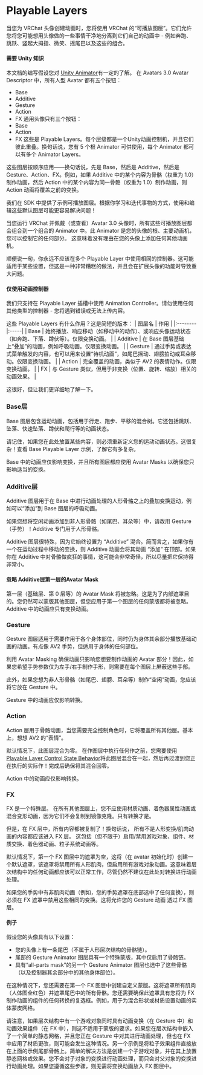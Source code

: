 # Playable Layers
当您为 VRChat 头像创建动画时，您将使用 VRChat 的“可播放图层”。它们允许您将您可能想用头像做的一些事情干净地分离到它们自己的动画中 - 例如奔跑、跳跃、竖起大拇指、微笑、摇尾巴以及这些的组合。
#### 需要 Unity 知识
本文档的编写假设您对 [Unity Animator](https://docs.unity3d.com/2022.3/Documentation/Manual/class-AnimatorController.html)有一定的了解。
在 Avatars 3.0 Avatar Descriptor 中，所有人型 Avatar 都有五个按钮：
- Base
- Additive
- Gesture
- Action
- FX
通用头像只有三个按钮：
- Base
- Action
- FX
这些是 Playable Layers。每个层级都是一个Unity动画控制机，并且它们彼此重叠。换句话说，您有 5 个根 Animator 可供使用，每个 Animator 都可以有多个 Animator Layers。

这些图层按顺序应用——换句话说，先是 Base，然后是 Additive，然后是 Gesture、Action、FX。例如，如果 Additive 中的某个内容为骨骼（权重为 1.0）制作动画，然后 Action 中的某个内容为同一骨骼（权重为 1.0）制作动画，则 Action 动画将覆盖之前的变换。

我们在 SDK 中提供了示例可播放图层。根据你学习和迭代事物的方式，使用和编辑这些默认图层可能更容易解决问题！

当您运行 VRChat 并佩戴（或查看）Avatar 3.0 头像时，所有这些可播放图层都会组合到一个组合的 Animator 中。此 Animator 是您的头像的根、主要动画机，您可以控制它的任何部分。 这意味着没有理由在您的头像上添加任何其他动画机。

顺便说一句，你永远不应该在多个 Playable Layer 中使用相同的控制器。这可能适用于某些设置，但这是一种非常糟糕的做法，并且会在扩展头像的功能时导致重大问题。

#### 仅使用动画控制器
我们只支持在 Playable Layer 插槽中使用 Animation Controller。请勿使用任何其他类型的控制器 - 您将遇到错误或无法上传内容。

这些 Playable Layers 有什么作用？这是简短的版本：
| 图层名  | 作用 |
|:--------|:-----|
| Base    | 始终播放、响应移动（如移动中的动作）、或响应头像运动状态（如奔跑、下落、蹲伏等）。仅限变换动画。 |
| Additive | 在 Base 图层基础上“叠加”的动画，例如呼吸动画。仅限变换动画。 |
| Gesture | 通过手势或表达式菜单触发的内容，也可以用来设置“待机动画”，如尾巴摇动、翅膀拍动或耳朵移动。仅限变换动画。 |
| Action  | 完全覆盖的动画，类似于 AV2 的表情动作。仅限变换动画。 |
| FX      | 与 Gesture 类似，但用于非变换（位置、旋转、缩放）相关的动画效果。 |

这很好，但让我们更详细地了解一下。
### Base层
Base 图层包含运动动画，包括用于行走、跑步、平移的混合树。它还包括跳跃、坠落、快速坠落、蹲伏和爬行等的动画状态。

请记住，如果您在此处放置某些内容，则必须重新定义您的运动动画状态。这很复杂！查看 Base Playable Layer 示例，了解它有多复杂。

Base 中的动画应仅影响变换，并且所有图层都应使用 Avatar Masks 以确保您只影响适当的变换。

### Additive层
Additive 图层用于在 Base 中进行动画处理的人形骨骼之上的叠加变换运动，例如可以“添加”到 Base 图层的呼吸动画。

如果您想将空闲动画添加到非人形骨骼（如尾巴、耳朵等）中，请改用 Gesture（手势）！Additive 专门用于人形骨骼。

Additive 图层很特殊，因为它始终设置为 “Additive” 混合。简而言之，如果你有一个在运动过程中移动的变换，则 Additive 动画会将其动画 “添加” 在顶部。如果你在 Additive 中对骨骼做疯狂的事情，这可能会非常奇怪，所以尽量把它保持得非常小。

#### 忽略 Additive层第一层的Avatar Mask
第一层（基础层、第 0 层等）的 Avatar Mask 将被忽略。这是为了内部遮罩目的。您仍然可以蒙版其他图层，但您应用于第一个图层的任何蒙版都将被忽略。
Additive 中的动画应只有变换动画。
### Gesture
Gesture 图层适用于需要作用于各个身体部位，同时仍为身体其余部分播放基础动画的动画。有点像 AV2 手势，但适用于身体的任何部位。

利用 Avatar Masking 确保动画只影响您想要制作动画的 Avatar 部分！因此，如果您希望手势参数仅为左手/右手制作手形，则需要在每个图层上屏蔽这些手部。

此外，如果您想为非人形骨骼（如尾巴、翅膀、耳朵等）制作“空闲”动画，您应该将它放在 Gesture 中。

Gesture 中的动画应仅影响转换。
### Action
Action 层用于骨骼动画，当您需要完全控制角色时，它将覆盖所有其他层。基本上，想想 AV2 的“表情”。

默认情况下，此图层混合为零。 在作图层中执行任何作之前，您需要使用[Playable Layer Control State Behavior](https://creators.vrchat.com/avatars/state-behaviors#playable-layer-control)将此图层混合在一起，然后再过渡到您正在执行的实际作！完成后确保将其混合回零。

Action 中的动画应仅影响转换。

### FX
FX 是一个特殊层。 在所有其他图层上，您不应使用材质动画、着色器属性动画或混合变形动画，因为它们不会复制到镜像克隆。只有转换才是。

但是，在 FX 层中，所有内容都被复制了！换句话说， 所有不是人形变换/肌肉动画的内容都应该进入 FX 层。 这包括（但不限于）启用/禁用游戏对象、组件、材质交换、着色器动画、粒子系统动画等。

默认情况下，第一个 FX 图层中的遮罩为空，这将（在 avatar 初始化时）创建一个默认遮罩，该遮罩将禁用所有人形肌肉，但启用所有游戏对象动画。这意味着层次结构中的任何动画都应该可以正常工作，尽管仍然不建议在此处对转换进行动画处理。



如果您的手势中有非肌肉动画（例如，您的手势遮罩在底部选中了任何变换），则必须在 FX 遮罩中禁用这些相同的变换。这将允许您的 Gesture 动画 透过 FX 图层。
#### 例子
假设您的头像具有以下设置：
- 您的头像上有一条尾巴（不属于人形层次结构的骨骼链）。
- 尾部的 Gesture Animator 图层具有一个特殊蒙版，其中仅启用了骨骼链。
- 具有“all-parts mask”的另一个 Gesture Animator 图层也选中了这些骨骼（以及控制器其余部分中的其他身体部位）。

在这种情况下，您还需要在第一个 FX 图层中创建自定义蒙版。这将遮罩所有肌肉（人体图全红色）并遮罩尾巴中的所有骨骼。您还需要确保此遮罩具有您将为 FX 制作动画的组件的任何转换的复选框。例如，用于为混合形状或材质设置动画的实体蒙皮网格。

请注意，如果层次结构中有一个游戏对象同时具有动画变换（在 Gesture 中）和动画效果组件（在 FX 中），则这不适用于蒙版的要求。如果您在层次结构中嵌入了一个简单的静态网格，并且您正在 Gesture 中对其进行动画处理，但也在 FX 中应用了材质更改，则可能会发生这种情况。另一个示例是将粒子效果组件直接放在上面的示例尾部骨骼上。简单的解决方法是创建一个子游戏对象，并在其上放置静态网格或效果。您不会对子对象的变换进行动画处理，而只会对父对象的变换进行动画处理。如果您遵循这些步骤，则无需将变换动画放入 FX 图层中。
